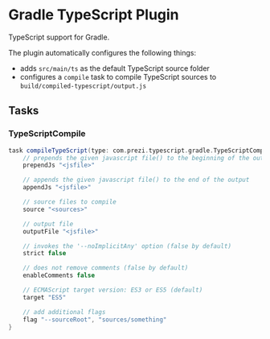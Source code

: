 Gradle TypeScript Plugin
========================

TypeScript support for Gradle.

The plugin automatically configures the following things:

* adds `src/main/ts` as the default TypeScript source folder
* configures a `compile` task to compile TypeScript sources to `build/compiled-typescript/output.js`

## Tasks

### TypeScriptCompile

```groovy
task compileTypeScript(type: com.prezi.typescript.gradle.TypeScriptCompile) {
	// prepends the given javascript file() to the beginning of the output
	prependJs "<jsfile>"

	// appends the given javascript file() to the end of the output
	appendJs "<jsfile>"

	// source files to compile
	source "<sources>"

	// output file
	outputFile "<jsfile>"

	// invokes the '--noImplicitAny' option (false by default)
	strict false

	// does not remove comments (false by default)
	enableComments false

	// ECMAScript target version: ES3 or ES5 (default)
	target "ES5"

	// add additional flags
	flag "--sourceRoot", "sources/something"
}
```
